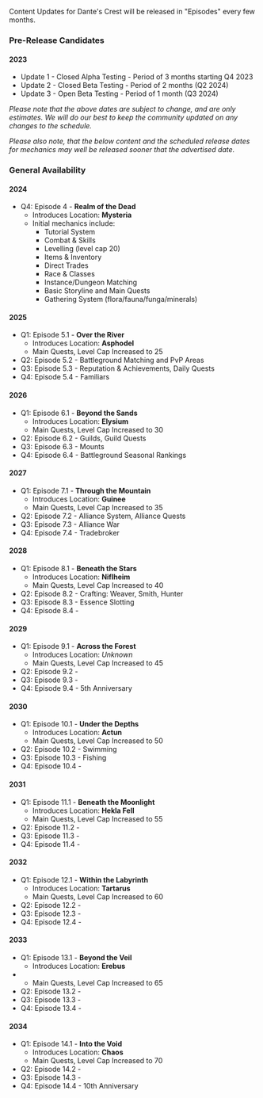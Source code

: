 Content Updates for Dante's Crest will be released in "Episodes" every few months.

### Pre-Release Candidates
####  2023
- Update 1 - Closed Alpha Testing - Period of 3 months starting Q4 2023
- Update 2 - Closed Beta Testing - Period of 2 months (Q2 2024)
- Update 3 - Open Beta Testing - Period of 1 month (Q3 2024)


*Please note that the above dates are subject to change, and are only estimates. We will do our best to keep the community updated on any changes to the schedule.*

*Please also note, that the below content and the scheduled release dates for mechanics may well be released sooner that the advertised date.*


### General Availability
#### 2024

 - Q4: Episode 4 - **Realm of the Dead**
     - Introduces Location: **Mysteria**
	 - Initial mechanics include:
    	 -  Tutorial System
    	 -  Combat & Skills
    	 -  Levelling (level cap 20)
    	 -  Items & Inventory
    	 -  Direct Trades
    	 -  Race & Classes
    	 -  Instance/Dungeon Matching
    	 -  Basic Storyline and Main Quests
    	 -  Gathering System (flora/fauna/funga/minerals)

#### 2025

- Q1: Episode 5.1 - **Over the River**
    - Introduces Location: **Asphodel**
    - Main Quests, Level Cap Increased to 25
- Q2: Episode 5.2 - Battleground Matching and PvP Areas
- Q3: Episode 5.3 - Reputation & Achievements, Daily Quests
- Q4: Episode 5.4 - Familiars

#### 2026

- Q1: Episode 6.1 - **Beyond the Sands**
    - Introduces Location: **Elysium**
    - Main Quests, Level Cap Increased to 30
- Q2: Episode 6.2 - Guilds, Guild Quests
- Q3: Episode 6.3 - Mounts
- Q4: Episode 6.4 - Battleground Seasonal Rankings

#### 2027
- Q1: Episode 7.1 - **Through the Mountain**
    - Introduces Location: **Guinee**
    - Main Quests, Level Cap Increased to 35
- Q2: Episode 7.2 - Alliance System, Alliance Quests
- Q3: Episode 7.3 - Alliance War
- Q4: Episode 7.4 - Tradebroker

#### 2028
- Q1: Episode 8.1 - **Beneath the Stars**
    - Introduces Location: **Niflheim**
    - Main Quests, Level Cap Increased to 40
- Q2: Episode 8.2 - Crafting: Weaver, Smith, Hunter
- Q3: Episode 8.3 - Essence Slotting
- Q4: Episode 8.4 -

#### 2029
- Q1: Episode 9.1 - **Across the Forest**
    - Introduces Location: *Unknown*
    - Main Quests, Level Cap Increased to 45
- Q2: Episode 9.2 -
- Q3: Episode 9.3 -
- Q4: Episode 9.4 - 5th Anniversary

#### 2030
- Q1: Episode 10.1 - **Under the Depths**
    - Introduces Location: **Actun**
    - Main Quests, Level Cap Increased to 50
- Q2: Episode 10.2 - Swimming
- Q3: Episode 10.3 - Fishing
- Q4: Episode 10.4 -

#### 2031
- Q1: Episode 11.1 - **Beneath the Moonlight**
    - Introduces Location: **Hekla Fell**
    - Main Quests, Level Cap Increased to 55
- Q2: Episode 11.2 -
- Q3: Episode 11.3 -
- Q4: Episode 11.4 -

#### 2032
- Q1: Episode 12.1 - **Within the Labyrinth**
    - Introduces Location: **Tartarus**
    - Main Quests, Level Cap Increased to 60
- Q2: Episode 12.2 -
- Q3: Episode 12.3 -
- Q4: Episode 12.4 -

#### 2033
- Q1: Episode 13.1  - **Beyond the Veil**
    - Introduces Location: **Erebus**
-  - Main Quests, Level Cap Increased to 65
- Q2: Episode 13.2 -
- Q3: Episode 13.3 -
- Q4: Episode 13.4 -

#### 2034
- Q1: Episode 14.1 - **Into the Void**
    - Introduces Location: **Chaos**
    - Main Quests, Level Cap Increased to 70
- Q2: Episode 14.2 -
- Q3: Episode 14.3 -
- Q4: Episode 14.4 - 10th Anniversary

